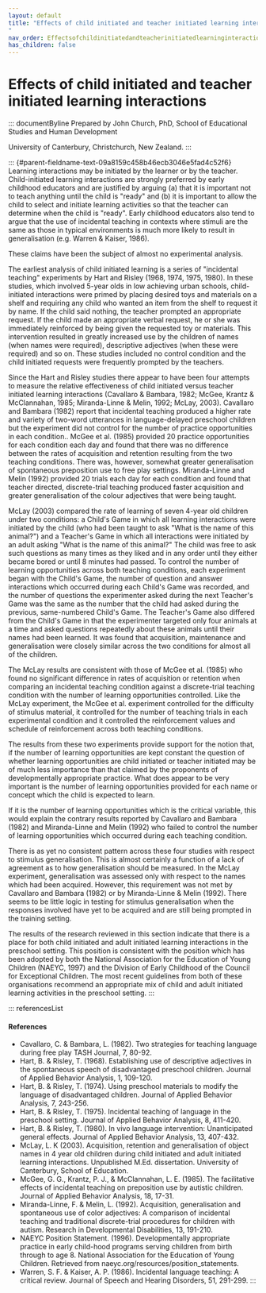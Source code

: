 ```yaml
---
layout: default
title: "Effects of child initiated and teacher initiated learning interactions 
"
nav_order: Effectsofchildinitiatedandteacherinitiatedlearninginteractions
has_children: false
---
```

# Effects of child initiated and teacher initiated learning interactions 


::: documentByline
Prepared by John Church, PhD, School of Educational Studies and Human
Development

University of Canterbury, Christchurch, New Zealand.
:::

::: {#parent-fieldname-text-09a8159c458b46ecb3046e5fad4c52f6}
Learning interactions may be initiated by the learner or by the teacher.
Child-initiated learning interactions are strongly preferred by early
childhood educators and are justified by arguing (a) that it is
important not to teach anything until the child is "ready" and (b) it is
important to allow the child to select and initiate learning activities
so that the teacher can determine when the child is "ready". Early
childhood educators also tend to argue that the use of incidental
teaching in contexts where stimuli are the same as those in typical
environments is much more likely to result in generalisation (e.g.
Warren & Kaiser, 1986).

These claims have been the subject of almost no experimental analysis.

The earliest analysis of child initiated learning is a series of
"incidental teaching" experiments by Hart and Risley (1968, 1974, 1975,
1980). In these studies, which involved 5-year olds in low achieving
urban schools, child-initiated interactions were primed by placing
desired toys and materials on a shelf and requiring any child who wanted
an item from the shelf to request it by name. If the child said nothing,
the teacher prompted an appropriate request. If the child made an
appropriate verbal request, he or she was immediately reinforced by
being given the requested toy or materials. This intervention resulted
in greatly increased use by the children of names (when names were
required), descriptive adjectives (when these were required) and so on.
These studies included no control condition and the child initiated
requests were frequently prompted by the teachers.

Since the Hart and Risley studies there appear to have been four
attempts to measure the relative effectiveness of child initiated versus
teacher initiated learning interactions (Cavallaro & Bambara, 1982;
McGee, Krantz & McClannahan, 1985; Miranda-Linne & Melin, 1992; McLay,
2003). Cavallaro and Bambara (1982) report that incidental teaching
produced a higher rate and variety of two-word utterances in
language-delayed preschool children but the experiment did not control
for the number of practice opportunities in each condition.. McGee et
al. (1985) provided 20 practice opportunities for each condition each
day and found that there was no difference between the rates of
acquisition and retention resulting from the two teaching conditions.
There was, however, somewhat greater generalisation of spontaneous
preposition use to free play settings. Miranda-Linne and Melin (1992)
provided 20 trials each day for each condition and found that teacher
directed, discrete-trial teaching produced faster acquisition and
greater generalisation of the colour adjectives that were being taught.

McLay (2003) compared the rate of learning of seven 4-year old children
under two conditions: a Child's Game in which all learning interactions
were initiated by the child (who had been taught to ask "What is the
name of this animal?") and a Teacher's Game in which all interactions
were initiated by an adult asking "What is the name of this animal?" The
child was free to ask such questions as many times as they liked and in
any order until they either became bored or until 8 minutes had passed.
To control the number of learning opportunities across both teaching
conditions, each experiment began with the Child's Game, the number of
question and answer interactions which occurred during each Child's Game
was recorded, and the number of questions the experimenter asked during
the next Teacher's Game was the same as the number that the child had
asked during the previous, same-numbered Child's Game. The Teacher's
Game also differed from the Child's Game in that the experimenter
targeted only four animals at a time and asked questions repeatedly
about these animals until their names had been learned. It was found
that acquisition, maintenance and generalisation were closely similar
across the two conditions for almost all of the children.

The McLay results are consistent with those of McGee et al. (1985) who
found no significant difference in rates of acquisition or retention
when comparing an incidental teaching condition against a discrete-trial
teaching condition with the number of learning opportunities controlled.
Like the McLay experiment, the McGee et al. experiment controlled for
the difficulty of stimulus material, it controlled for the number of
teaching trials in each experimental condition and it controlled the
reinforcement values and schedule of reinforcement across both teaching
conditions.

The results from these two experiments provide support for the notion
that, if the number of learning opportunities are kept constant the
question of whether learning opportunities are child initiated or
teacher initiated may be of much less importance than that claimed by
the proponents of developmentally appropriate practice. What does appear
to be very important is the number of learning opportunities provided
for each name or concept which the child is expected to learn.

If it is the number of learning opportunities which is the critical
variable, this would explain the contrary results reported by Cavallaro
and Bambara (1982) and Miranda-Linne and Melin (1992) who failed to
control the number of learning opportunities which occurred during each
teaching condition.

There is as yet no consistent pattern across these four studies with
respect to stimulus generalisation. This is almost certainly a function
of a lack of agreement as to how generalisation should be measured. In
the McLay experiment, generalisation was assessed only with respect to
the names which had been acquired. However, this requirement was not met
by Cavallaro and Bambara (1982) or by Miranda-Linne & Melin (1992).
There seems to be little logic in testing for stimulus generalisation
when the responses involved have yet to be acquired and are still being
prompted in the training setting.

The results of the research reviewed in this section indicate that there
is a place for both child initiated and adult initiated learning
interactions in the preschool setting. This position is consistent with
the position which has been adopted by both the National Association for
the Education of Young Children (NAEYC, 1997) and the Division of Early
Childhood of the Council for Exceptional Children. The most recent
guidelines from both of these organisations recommend an appropriate mix
of child and adult initiated learning activities in the preschool
setting.
:::

::: referencesList
#### References

-   Cavallaro, C. & Bambara, L. (1982). Two strategies for teaching
    language during free play TASH Journal, 7, 80-92.
-   Hart, B. & Risley, T. (1968). Establishing use of descriptive
    adjectives in the spontaneous speech of disadvantaged preschool
    children. Journal of Applied Behavior Analysis, 1, 109-120.
-   Hart, B. & Risley, T. (1974). Using preschool materials to modify
    the language of disadvantaged children. Journal of Applied Behavior
    Analysis, 7, 243-256.
-   Hart, B. & Risley, T. (1975). Incidental teaching of language in the
    preschool setting. Journal of Applied Behavior Analysis, 8, 411-420.
-   Hart, B. & Risley, T. (1980). In vivo language intervention:
    Unanticipated general effects. Journal of Applied Behavior Analysis,
    13, 407-432.
-   McLay, L. K (2003). Acquisition, retention and generalisation of
    object names in 4 year old children during child initiated and adult
    initiated learning interactions. Unpublished M.Ed. dissertation.
    University of Canterbury, School of Education.
-   McGee, G. G., Krantz, P. J., & McClannahan, L. E. (1985). The
    facilitative effects of incidental teaching on preposition use by
    autistic children. Journal of Applied Behavior Analysis, 18, 17-31.
-   Miranda-Linne, F. & Melin, L. (1992). Acquisition, generalisation
    and spontaneous use of color adjectives: A comparison of incidental
    teaching and traditional discrete-trial procedures for children with
    autism. Research in Developmental Disabilities, 13, 191-210.
-   NAEYC Position Statement. (1996). Developmentally appropriate
    practice in early child-hood programs serving children from birth
    through to age 8. National Association for the Education of Young
    Children. Retrieved from naeyc.org/resources/position_statements.
-   Warren, S. F. & Kaiser, A. P. (1986). Incidental language teaching:
    A critical review. Journal of Speech and Hearing Disorders, 51,
    291-299.
:::
